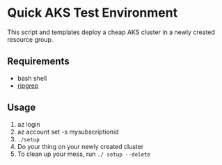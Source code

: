 # Quick AKS Test Environment

This script and templates deploy a cheap AKS cluster in a newly created resource group.

## Requirements

* bash shell
* [ripgrep](https://github.com/BurntSushi/ripgrep)

## Usage

1. az login
2. az account set -s mysubscriptionid
3. `./setup`
4. Do your thing on your newly created cluster
5. To clean up your mess, run `./ setup --delete`
